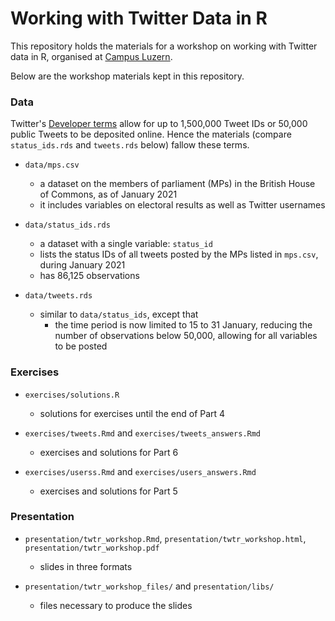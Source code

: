 # Working with Twitter Data in R

This repository holds the materials for a workshop on working with Twitter data in R, organised at [Campus Luzern](https://www.campus-luzern.ch/).

Below are the workshop materials kept in this repository. 

### Data

Twitter's [Developer terms](https://developer.twitter.com/en/developer-terms/agreement-and-policy) allow for up to 1,500,000 Tweet IDs or 50,000 public Tweets to be deposited online. Hence the materials (compare `status_ids.rds` and `tweets.rds` below) fallow these terms.

- `data/mps.csv`
  - a dataset on the members of parliament (MPs) in the British House of Commons, as of January 2021
  - it includes variables on electoral results as well as Twitter usernames

- `data/status_ids.rds`
  - a dataset with a single variable: `status_id`
  - lists the status IDs of all tweets posted by the MPs listed in `mps.csv`, during January 2021
  - has 86,125 observations
    
- `data/tweets.rds`
  - similar to `data/status_ids`, except that
    - the time period is now limited to 15 to 31 January, reducing the number of observations below 50,000, allowing for all variables to be posted


### Exercises


- `exercises/solutions.R`

  - solutions for exercises until the end of Part 4

- `exercises/tweets.Rmd` and `exercises/tweets_answers.Rmd`

  - exercises and solutions for Part 6

- `exercises/userss.Rmd` and `exercises/users_answers.Rmd`

  - exercises and solutions for Part 5


### Presentation

- `presentation/twtr_workshop.Rmd`, `presentation/twtr_workshop.html`, `presentation/twtr_workshop.pdf`

  - slides in three formats

- `presentation/twtr_workshop_files/` and `presentation/libs/`

  - files necessary to produce the slides
